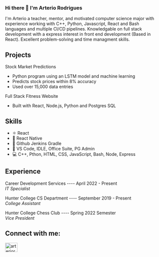 ### Hi there 👋 I'm **Arterio Rodrigues**

I'm Arterio a teacher, mentor, and motivated computer science major with experience working with C++, Python, Javascript, React and Bash languages and multiple CI/CD pipelines. Knowledgable on full stack development with a express interest in front end development (Based in React). Excellent problem-solving and time managment skills. 

## Projects

Stock Market Predictions 

* Python program using an LSTM model and machine learning
* Predicts stock prices within 8% accuracy 
* Used over 15,000 data entries

Full Stack Fitness Website
* Built with React, Node.js, Python and Postgres SQL

## Skills
* ⚛ React
* 📱 React Native
* 🔗 Github Jenkins Gradle
* 📕 VS Code, IDLE, Office Suite, PG Admin
* 💻 C++, Pthon, HTML, CSS, JavaScript, Bash, Node, Express

## Experience  

Career Development Services   ---- April 2022 - Present  <br/>
*IT Specialist*
                   
Hunter College CS Department ---- September 2019 - Present   <br/>
*College Assistant*

Hunter College Chess Club   ---- Spring 2022 Semester  <br/>
*Vice President*



## Connect with me:
<p >
<a href="https://www.linkedin.com/in/arterio-rodrigues-7559791ba/" target="blank"><img align="center" src="https://raw.githubusercontent.com/rahuldkjain/github-profile-readme-generator/master/src/images/icons/Social/linked-in-alt.svg" alt="arteriorodrigues" height="30" width="40" /></a>
</p>


